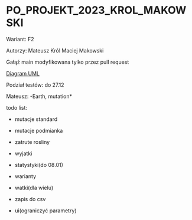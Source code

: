 # PO_PROJEKT_2023_KROL_MAKOWSKI

Wariant: F2 

Autorzy: 
Mateusz Król 
Maciej Makowski 

Gałąź main modyfikowana tylko przez pull request

[Diagram UML](UML_diagram.pdf)

Podział testów: do 27.12

Mateusz: 
-Earth, mutation*

todo list: 
- mutacje standard 
- mutacje podmianka
- zatrute rosliny
- wyjatki
- statystyki(do 08.01)

- warianty
- watki(dla wielu)

- zapis do csv
- ui(ograniczyć parametry)


